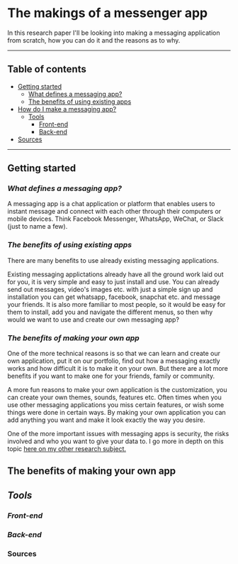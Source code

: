 # **The makings of a messenger app**
In this research paper I'll be looking into making a messaging application from scratch, how you can do it and the reasons as to why.

---

## **Table of contents**
* [Getting started](#getting-started)
    * [What defines a messaging app?]()
    * [The benefits of using existing apps]()
* [How do I make a messaging app?]()
    * [Tools]()
        * [Front-end]()
        * [Back-end]()
* [Sources](#sources)

---

## **Getting started**

### *What defines a messaging app?*
A messaging app is a chat application or platform that enables users to instant message and connect with each other through their computers or mobile devices. Think Facebook Messenger, WhatsApp, WeChat, or Slack (just to name a few). 

### *The benefits of using existing apps*
There are many benefits to use already existing messaging applications. 

Existing messaging applictations already have all the ground work laid out for you, it is very simple and easy to just install and use. You can already send out messages, video's images etc. with just a simple sign up and installation you can get whatsapp, facebook, snapchat etc. and message your friends.
It is also more familiar to most people, so it would be easy for them to install, add you and navigate the different menus, so then why would we want to use and create our own messaging app? 

### *The benefits of making your own app*
One of the more technical reasons is so that we can learn and create our own application, put it on our portfolio, find out how a messaging exactly works and how difficult it is to make it on your own. But there are a lot more benefits if you want to make one for your friends, family or community.

A more fun reasons to make your own application is the customization, you can create your own themes, sounds, features etc. Often times when you use other messaging applications you miss certain features, or wish some things were done in certain ways. By making your own application you can add anything you want and make it look exactly the way you desire.

One of the more important issues with messaging apps is security, the risks involved and who you want to give your data to. I go more in depth on this topic [here on my other research subject.](https://github.com/drxxmn/Portfolio-S3/tree/main/IP/Research/Security%20online)

## **The benefits of making your own app**
## *Tools*
### *Front-end*

### *Back-end*

### Sources